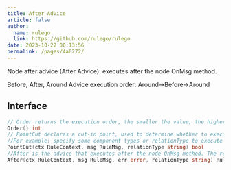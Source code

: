 ```yaml
---
title: After Advice
article: false
author: 
  name: rulego
  link: https://github.com/rulego/rulego
date: 2023-10-22 00:13:56
permalink: /pages/4a0272/
---
```


Node after advice (After Advice): executes after the node OnMsg method.

Before, After, Around Advice execution order: Around->Before->Around

## Interface

```go
// Order returns the execution order, the smaller the value, the higher the priority
Order() int
// PointCut declares a cut-in point, used to determine whether to execute the advice
//For example: specify some component types or relationType to execute the aspect logic;return ctx.Self().Type()=="mqttClient"
PointCut(ctx RuleContext, msg RuleMsg, relationType string) bool
//After is the advice that executes after the node OnMsg method. The returned Msg will be used as the input for the next advice and the next node OnMsg method.
After(ctx RuleContext, msg RuleMsg, err error, relationType string) RuleMsg
```